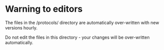 # Warning to editors

The files in the /protocols/ directory are automatically over-written with new versions hourly.

Do not edit the files in this directory - your changes will be over-written automatically.